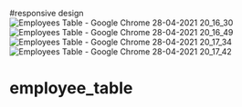 
#responsive design
![Employees Table - Google Chrome 28-04-2021 20_16_30](https://user-images.githubusercontent.com/70687710/116498613-f96d1580-a85e-11eb-8df7-efaa1819dadc.png)
![Employees Table - Google Chrome 28-04-2021 20_16_49](https://user-images.githubusercontent.com/70687710/116498628-025de700-a85f-11eb-9a30-ca8e8ff21773.png)
![Employees Table - Google Chrome 28-04-2021 20_17_34](https://user-images.githubusercontent.com/70687710/116498634-068a0480-a85f-11eb-8024-3b28636ebe86.png)
![Employees Table - Google Chrome 28-04-2021 20_17_42](https://user-images.githubusercontent.com/70687710/116498642-0be74f00-a85f-11eb-9901-8ef8ceee4054.png)
# employee_table
